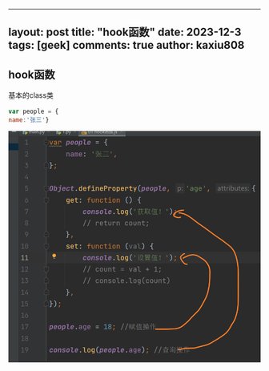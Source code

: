 
---
layout: post
title: "hook函数"
date:   2023-12-3
tags: [geek]
comments: true
author: kaxiu808  
---
## hook函数
基本的class类

```js
var people = {
name:'张三'}

```

![输入图片说明](/imgs/2023-12-03/Re0eajGjW5vv0OWN.png)
<!--stackedit_data:
eyJoaXN0b3J5IjpbLTYyMjk1MjQwNCw1MTA4MzI5MjcsNjUwOD
cyMjkyXX0=
-->